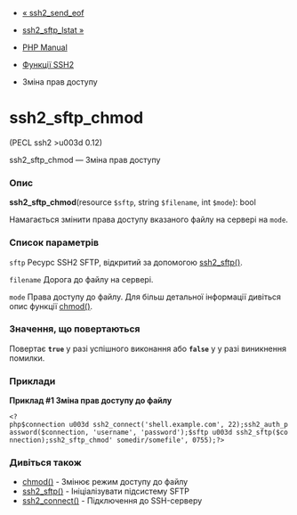 - [« ssh2_send_eof](function.ssh2-send-eof.md)
- [ssh2_sftp_lstat »](function.ssh2-sftp-lstat.md)

- [PHP Manual](index.md)
- [Функції SSH2](ref.ssh2.md)
- Зміна прав доступу

# ssh2_sftp_chmod

(PECL ssh2 \>u003d 0.12)

ssh2_sftp_chmod — Зміна прав доступу

### Опис

**ssh2_sftp_chmod**(resource `$sftp`, string `$filename`, int `$mode`):
bool

Намагається змінити права доступу вказаного файлу на сервері на `mode`.

### Список параметрів

`sftp`
Ресурс SSH2 SFTP, відкритий за допомогою
[ssh2_sftp()](function.ssh2-sftp.md).

`filename`
Дорога до файлу на сервері.

`mode`
Права доступу до файлу. Для більш детальної інформації дивіться опис
функції [chmod()](function.chmod.md).

### Значення, що повертаються

Повертає **`true`** у разі успішного виконання або **`false`** у
у разі виникнення помилки.

### Приклади

**Приклад #1 Зміна прав доступу до файлу**

` <?php$connection u003d ssh2_connect('shell.example.com', 22);ssh2_auth_password($connection, 'username', 'password');$sftp u003d ssh2_sftp($connection);ssh2_sftp_chmod' somedir/somefile', 0755);?> `

### Дивіться також

- [chmod()](function.chmod.md) - Змінює режим доступу до файлу
- [ssh2_sftp()](function.ssh2-sftp.md) - Ініціалізувати підсистему
SFTP
- [ssh2_connect()](function.ssh2-connect.md) - Підключення до
SSH-серверу
